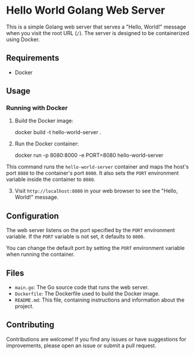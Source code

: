 # Hello World Golang Web Server

This is a simple Golang web server that serves a "Hello, World!" message when you visit the root URL (`/`). The server is designed to be containerized using Docker.

## Requirements

- Docker

## Usage

### Running with Docker

1. Build the Docker image:
    
    docker build -t hello-world-server .

2. Run the Docker container:

    docker run -p 8080:8000 -e PORT=8080 hello-world-server

This command runs the `hello-world-server` container and maps the host's port `8080` to the container's port `8000`. It also sets the `PORT` environment variable inside the container to `8080`.

3. Visit `http://localhost:8080` in your web browser to see the "Hello, World!" message.

## Configuration

The web server listens on the port specified by the `PORT` environment variable. If the `PORT` variable is not set, it defaults to `8000`.

You can change the default port by setting the `PORT` environment variable when running the container.

## Files

- `main.go`: The Go source code that runs the web server.
- `Dockerfile`: The Dockerfile used to build the Docker image.
- `README.md`: This file, containing instructions and information about the project.

## Contributing

Contributions are welcome! If you find any issues or have suggestions for improvements, please open an issue or submit a pull request.
